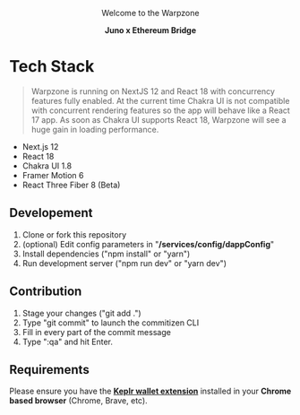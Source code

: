 <p align="center">
    Welcome to the Warpzone
</p>
<p align="center">
    <b>Juno x Ethereum Bridge </b>
</p>

# Tech Stack

> Warpzone is running on NextJS 12 and React 18 with concurrency
> features fully enabled. At the current time Chakra UI is not
> compatible with concurrent rendering features so the app will behave
> like a React 17 app. As soon as Chakra UI supports React 18, Warpzone
> will see a huge gain in loading performance.

- Next.js 12
- React 18
- Chakra UI 1.8
- Framer Motion 6
- React Three Fiber 8 (Beta)

## Developement

1. Clone or fork this repository
2. (optional) Edit config parameters in "**/services/config/dappConfig**"
3. Install dependencies ("npm install" or "yarn")
4. Run development server ("npm run dev" or "yarn dev")

## Contribution

1. Stage your changes ("git add .")
2. Type "git commit" to launch the commitizen CLI
3. Fill in every part of the commit message
4. Type ":qa" and hit Enter.

## Requirements

Please ensure you have the [**Keplr wallet extension**](https://chrome.google.com/webstore/detail/keplr/dmkamcknogkgcdfhhbddcghachkejeap) installed in your **Chrome based browser** (Chrome, Brave, etc).
